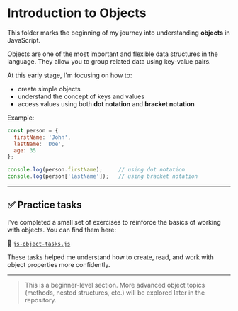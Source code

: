 # Introduction to Objects

This folder marks the beginning of my journey into understanding **objects** in JavaScript.

Objects are one of the most important and flexible data structures in the language. They allow you to group related data using key-value pairs.

At this early stage, I'm focusing on how to:
- create simple objects
- understand the concept of keys and values
- access values using both **dot notation** and **bracket notation**

Example:

```javascript
const person = {
  firstName: 'John',
  lastName: 'Doe',
  age: 35
};

console.log(person.firstName);     // using dot notation
console.log(person['lastName']);   // using bracket notation
```

---

## ✅ Practice tasks

I've completed a small set of exercises to reinforce the basics of working with objects. You can find them here:

📄 [`js-object-tasks.js`](./js-object-tasks.js)

These tasks helped me understand how to create, read, and work with object properties more confidently.

---

> This is a beginner-level section. More advanced object topics (methods, nested structures, etc.) will be explored later in the repository.

